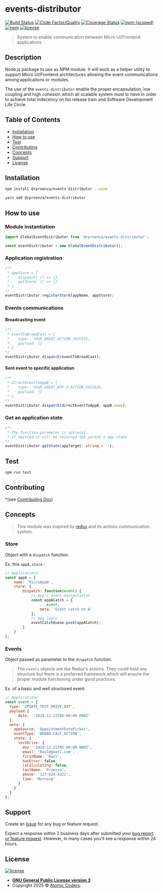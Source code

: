 # events-distributor

[![Build Status](https://travis-ci.org/rproenza86/events-distributor.svg?branch=master)](https://travis-ci.org/rproenza86/events-distributor)
[![Code Factor/Quality](https://www.codefactor.io/repository/github/rproenza86/events-distributor/badge)](https://www.codefactor.io/repository/github/rproenza86/events-distributor)
[![Coverage Status](https://coveralls.io/repos/github/rproenza86/events-distributor/badge.svg?branch=master)](https://coveralls.io/github/rproenza86/events-distributor?branch=master)
[![npm (scoped)](https://img.shields.io/npm/v/@rproenza/events-distributor.svg)](https://www.npmjs.com/package/@rproenza/events-distributor)
[![npm](https://img.shields.io/npm/dt/@rproenza/events-distributor.svg)](https://www.npmjs.com/package/@rproenza/events-distributor)
[![license](https://img.shields.io/github/license/rproenza86/events-distributor.svg)](https://github.com/rproenza86/events-distributor/blob/master/LICENSE)

> System to enable communication between Micro UI/Frontend applications

## Description

Node.js package to use as NPM module. It will work as a helper utility to support Micro UI/Frontend architectures allowing the event communications among applications or modules.

The use of the `events-distributor` enable the proper encapsulation, low coupling and high cohesion which all scalable system must to have in order to achieve total indecency on his release train and Software Development Life Circle.

## Table of Contents

- [Installation](#installation)
- [How to use](#usage)
- [Test](#test)
- [Contributing](#contributing)
- [Concepts](#concepts)
- [Support](#support)
- [License](#license)

## Installation
```sh
npm install @rproenza/events-distributor --save

yarn add @rproenza/events-distributor
```


## How to use

### Module instantiation

```javascript
import GlobalEventDistributor from '@rproenza/events-distributor';

const eventDistributor = new GlobalEventDistributor();
```

### Application registration

```javascript
/**
 * appStore = {
 *    dispatch: () => {},
 *    getStore: () => {}
 * }
*/
eventDistributor.registerStore(appName, appStore);
```

### Events communications

#### Broadcasting event

```javascript
/**
 * eventToBroadCast = {
 *    type: 'YOUR_GREAT_ACTION_SUCCESS,
 *    payload: {}
 * }
*/
eventDistributor.dispatch(eventToBroadCast);
```

#### Sent event to specific application

```javascript
/**
 * directEventToAppB = {
 *    type: 'YOUR_GREAT_APP_A_ACTION_SUCCESS,
 *    payload: {}
 * }
*/
eventDistributor.dispatch(directEventToAppB, appB.name);
```

### Get an application state

```typescript
/**
 * The function parameter is optional.
 * If omitted it will be returned the parent's app state
*/
eventDistributor.getState(appTarget: string = '');
```

## Test

```sh
npm run test
```

## Contributing

*(see [Contributing Doc](CONTRIBUTING.md))

## Concepts

> This module was inspired by [redux](https://redux.js.org) and its actions communication system.

### Store

Object with a `dispatch` function.

Ex. this `appA.store` :

```javascript
// Applications
const appA = {
    name: 'MicroAppA',
    store: {
        dispatch: function(event) {
            // App's event manipulation
            const appACatch = {
                ...event,
                meta: 'Event catch on A'
            };
            // App logic
            eventCatchQueue.push(appACatch);
        }
    }
};
```

### Events

Object passed as parameter  to the `dispatch` function.

> The `events` objects are like Redux's actions. They could hold any structure but there is a preferred framework which will ensure the proper module functioning under good practices.

Ex. of a basic and well structured event:

```javascript
// Applications
const event = {
  type: 'UPDATE_TEST_DRIVE_DAY',
  payload:{
      date:  '2018-12-21T05:00:00.000Z'
  },
  meta: {
    appSource: 'AppointmentDatePicker',
    eventType: 'BROAD_CAST_ACTION',
    state: {
      testDrive: {
        day: '2018-12-21T05:00:00.000Z',
        email: 'Raul@gmail.com',
        firstName: 'Raul',
        hasError: false,
        isCalculating: false,
        lastName: 'Proenza',
        phone: '123-624-4321',
        time: 'Morning'
      }
    }
  }
};
```

## Support

 Create an [Issue](https://github.com/rproenza86/events-distributor/issues) for any bug or feature request.

 Expect a response within 2 business days after submitted your [bug report or feature request](https://github.com/rproenza86/events-distributor/issues). However, in many cases you'll see a response within 24 hours.

## License

[![license](https://img.shields.io/github/license/rproenza86/events-distributor.svg)](https://github.com/rproenza86/events-distributor/blob/master/LICENSE)

- **[GNU General Public License version 3](LICENSE)**
- Copyright 2025 © <a href="https://atomiccoders.com" target="_blank">Atomic Coders</a>.
